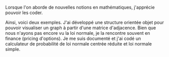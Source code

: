 Lorsque l'on aborde de nouvelles notions en mathématiques, j'apprécie pouvoir les coder.

Ainsi, voici deux exemples. J'ai développé une structure orientée objet pour pouvoir visualiser un graph à partir d'une matrice d'adjacence. 
Bien que nous n'ayons pas encore vu la loi normale, je la rencontre souvent en finance (pricing d'options). Je me suis documenté et j'ai codé un calculateur de probabilité de loi normale centrée réduite et loi normale simple.

